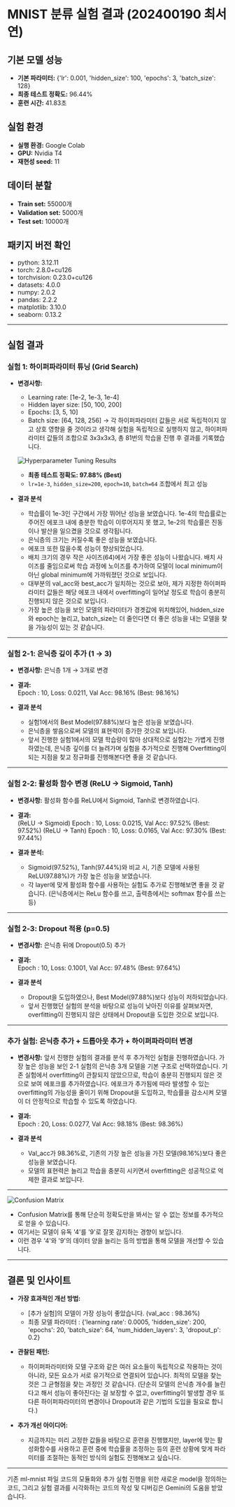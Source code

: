 # MNIST 분류 실험 결과 (202400190 최서연)

## 기본 모델 성능
- **기본 파라미터:** 
{'lr': 0.001, 'hidden_size': 100, 'epochs': 3, 'batch_size': 128}
- **최종 테스트 정확도:** 96.44%  
- **훈련 시간:** 41.83초

## 실험 환경
- **실행 환경:** Google Colab
- **GPU:** Nvidia T4
- **재현성 seed:** 11

## 데이터 분할
- **Train set:** 55000개
- **Validation set:** 5000개
- **Test set:** 10000개

## 패키지 버전 확인
- python: 3.12.11
- torch: 2.8.0+cu126
- torchvision: 0.23.0+cu126
- datasets: 4.0.0
- numpy: 2.0.2
- pandas: 2.2.2
- matplotlib: 3.10.0
- seaborn: 0.13.2
--------------------

## 실험 결과

### 실험 1: 하이퍼파라미터 튜닝 (Grid Search)
- **변경사항:**  
  - Learning rate: [1e-2, 1e-3, 1e-4]  
  - Hidden layer size: [50, 100, 200]
  - Epochs: [3, 5, 10] 
  - Batch size: [64, 128, 256]
  → 각 하이퍼파라미터 값들은 서로 독립적이지 않고 상호 영향을 줄 것이라고 생각해 실험을 독립적으로 실행하지 않고, 하이퍼파라미터 값들의 조합으로 3x3x3x3, 총 81번의 학습을 진행 후 결과를 기록했습니다.

  ![Hyperparameter Tuning Results](./experiments/results/hyperparameter_tuning_results.png)
 
  - **최종 테스트 정확도: 97.88% (Best)**
  - `lr=1e-3`, `hidden_size=200`, `epoch=10`, `batch=64` 조합에서 최고 성능  
  
- **결과 분석**  
  - 학습률이 1e-3인 구간에서 가장 뛰어난 성능을 보였습니다. 1e-4의 학습률로는 주어진 에포크 내에 충분한 학습이 이루어지지 못 했고, 1e-2의 학습률은 진동이나 발산을 일으켰을 것으로 생각됩니다.
  - 은닉층의 크기는 커질수록 좋은 성능을 보였습니다.
  - 에포크 또한 많을수록 성능이 향상되었습니다.
  - 배치 크기의 경우 작은 사이즈(64)에서 가장 좋은 성능이 나왔습니다. 배치 사이즈를 줄임으로써 학습 과정에 노이즈를 추가하여 모델이 local minimum이 아닌 global minimum에 가까워졌던 것으로 보입니다.
  - 대부분의 val_acc와 best_acc가 일치하는 것으로 보아, 제가 지정한 하이퍼파라미터 값들은 해당 에포크 내에서 overfitting이 일어날 정도로 학습이 충분히 진행되지 않은 것으로 보입니다.
  - 가장 높은 성능을 보인 모델의 파라미터가 경곗값에 위치해있어, hidden_size와 epoch는 늘리고, batch_size는 더 줄인다면 더 좋은 성능을 내는 모델을 찾을 가능성이 있는 것 같습니다. 

---

### 실험 2-1: 은닉층 깊이 추가 (1 → 3)
- **변경사항:** 은닉층 1개 → 3개로 변경  

- **결과:**  
Epoch : 10, Loss: 0.0211, Val Acc: 98.16% (Best: 98.16%)

- **결과 분석**  
  - 실험1에서의 Best Model(97.88%)보다 높은 성능을 보였습니다.
  - 은닉층을 쌓음으로써 모델의 표현력이 증가한 것으로 보입니다.
  - 앞서 진행한 실험1에서의 모델 학습량이 많아 상대적으로 실험2는 가볍게 진행하였는데, 은닉층 깊이를 더 늘려가며 실험을 추가적으로 진행해 Overfitting이 되는 지점을 찾고 정규화를 진행해본다면 좋을 것 같습니다.

---

### 실험 2-2: 활성화 함수 변경 (ReLU → Sigmoid, Tanh)
- **변경사항:** 활성화 함수를 ReLU에서 Sigmoid, Tanh로 변경하였습니다.

- **결과:**  
(ReLU -> Sigmoid) Epoch : 10, Loss: 0.0215, Val Acc: 97.52% (Best: 97.52%)
(ReLU -> Tanh) Epoch : 10, Loss: 0.0165, Val Acc: 97.30% (Best: 97.44%)

- **결과 분석:**  
  - Sigmoid(97.52%), Tanh(97.44%)와 비교 시, 기존 모델에 사용된 ReLU(97.88%)가 가장 높은 성능을 보였습니다.
  - 각 layer에 맞게 활성화 함수를 사용하는 실험도 추가로 진행해보면 좋을 것 같습니다.
  (은닉층에서는 ReLu 함수를 쓰고, 출력층에서는 softmax 함수를 쓰는 등)


---

### 실험 2-3: Dropout 적용 (p=0.5)
- **변경사항:** 은닉층 뒤에 Dropout(0.5) 추가  

- **결과:**  
Epoch : 10, Loss: 0.1001, Val Acc: 97.48% (Best: 97.64%)

- **결과 분석**  
  - Dropout을 도입하였으나, Best Model(97.88%)보다 성능이 저하되었습니다.
  - 앞서 진행했던 실험의 분석을 바탕으로 성능이 낮아진 이유를 살펴보자면, overfitting이 진행되지 않은 상태에서 Dropout을 도입한 것으로 보입니다.

---

### 추가 실험: 은닉층 추가 + 드롭아웃 추가 + 하이퍼파라미터 변경
- **변경사항:** 
앞서 진행한 실험의 결과를 분석 후 추가적인 실험을 진행하였습니다. 가장 높은 성능을 보인 2-1 실험의 은닉층 3개 모델을 기본 구조로 선택하였습니다. 기존 실험에서 overfitting이 관찰되지 않았으므로, 학습이 충분히 진행되지 않은 것으로 보여 에포크를 추가하였습니다. 에포크가 추가됨에 따라 발생할 수 있는 overfitting의 가능성을 줄이기 위해 Dropout을 도입하고, 학습률을 감소시켜 모델이 더 안정적으로 학습할 수 있도록 하였습니다.

- **결과:**  
Epoch : 20, Loss: 0.0277, Val Acc: 98.18% (Best: 98.36%)

- **결과 분석**  
  - Val_acc가 98.36%로, 기존의 가장 높은 성능을 가진 모델(98.16%)보다 좋은 성능을 보였습니다.
  - 모델의 표현력은 늘리고 학습을 충분히 시키면서 overfitting은 성공적으로 억제한 결과로 보입니다.

---

![Confusion Matrix](./experiments/results/confusion_matrix.png)

- Confusion Matrix를 통해 단순히 정확도만을 봐서는 알 수 없는 정보를 추가적으로 얻을 수 있습니다.
- 여기서는 모델이 유독 '4'를 '9'로 잘못 감지하는 경향이 보입니다.
- 이런 경우 '4'와 '9'의 데이터 양을 늘리는 등의 방법을 통해 모델을 개선할 수 있습니다.

---

## 결론 및 인사이트
- **가장 효과적인 개선 방법:**  
  - [추가 실험]의 모델이 가장 성능이 좋았습니다. (val_acc : 98.36%)
  - 최종 모델 파라미터 : {'learning rate': 0.0005, 'hidden_size': 200, 'epochs': 20, 'batch_size': 64, 'num_hidden_layers': 3, 'dropout_p': 0.2}

- **관찰된 패턴:**  
  - 하이퍼파라미터와 모델 구조와 같은 여러 요소들이 독립적으로 작용하는 것이 아니라, 모든 요소가 서로 유기적으로 연결되어 있습니다. 최적의 모델을 찾는 것은 그 균형점을 찾는 과정인 것 같습니다. (단순히 모델의 은닉층 개수를 늘린다고 해서 성능이 좋아진다는 걸 보장할 수 없고, overfitting이 발생할 경우 또 다른 하이퍼파라미터의 변경이나 Dropout과 같은 기법의 도입을 필요로 합니다.)

- **추가 개선 아이디어:**  
  - 지금까지는 미리 고정한 값들을 바탕으로 훈련을 진행했지만, layer에 맞는 활성화함수를 사용하고 훈련 중에 학습률을 조정하는 등의 훈련 상황에 맞게 파라미터를 조절하는 동적인 방식의 실험도 진행해보고 싶습니다.

---

기존 ml-mnist 파일 코드의 모듈화와 추가 실험 진행을 위한 새로운 model을 정의하는 코드, 그리고 실험 결과를 시각화하는 코드의 작성 및 디버깅은 Gemini의 도움을 받았습니다.